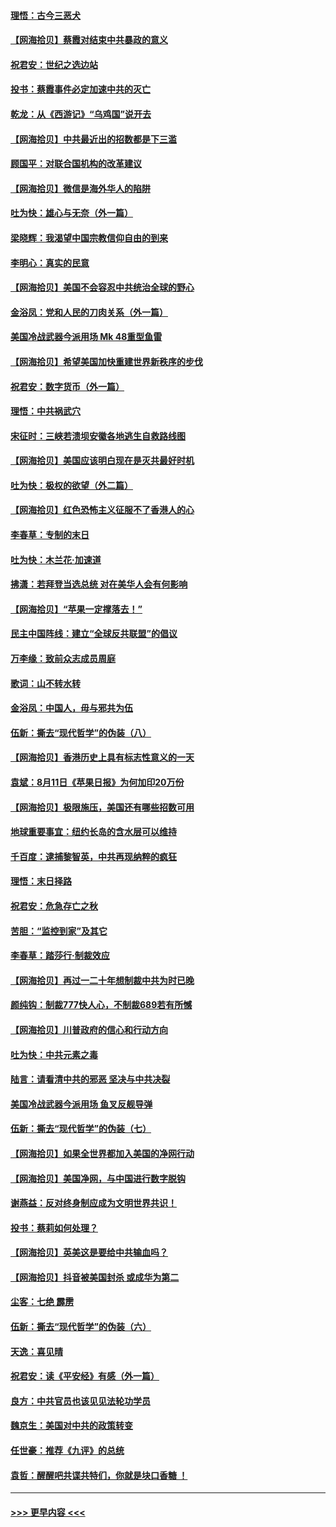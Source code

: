 #### [理悟：古今三恶犬](../pages/nsc993/n12345190.md?t=08202302) 
#### [【网海拾贝】蔡霞对结束中共暴政的意义](../pages/nsc993/n12344263.md?t=08202302) 
#### [祝君安：世纪之选边站](../pages/nsc993/n12342382.md?t=08202302) 
#### [投书：蔡霞事件必定加速中共的灭亡](../pages/nsc993/n12341881.md?t=08202302) 
#### [乾龙：从《西游记》“乌鸡国”说开去](../pages/nsc993/n12341690.md?t=08202302) 
#### [【网海拾贝】中共最近出的招数都是下三滥](../pages/nsc993/n12341593.md?t=08202302) 
#### [顾国平：对联合国机构的改革建议](../pages/nsc993/n12339928.md?t=08202302) 
#### [【网海拾贝】微信是海外华人的陷阱](../pages/nsc993/n12338868.md?t=08202302) 
#### [吐为快：雄心与无奈（外一篇）](../pages/nsc993/n12338132.md?t=08202302) 
#### [梁晓辉：我渴望中国宗教信仰自由的到来](../pages/nsc993/n12336657.md?t=08202302) 
#### [李明心：真实的民意](../pages/nsc993/n12336089.md?t=08202302) 
#### [【网海拾贝】美国不会容忍中共统治全球的野心](../pages/nsc993/n12336063.md?t=08202302) 
#### [金浴凤：党和人民的刀肉关系（外一篇）](../pages/nsc993/n12335834.md?t=08202302) 
#### [美国冷战武器今派用场 Mk 48重型鱼雷](../pages/nsc993/n12335354.md?t=08202302) 
#### [【网海拾贝】希望美国加快重建世界新秩序的步伐](../pages/nsc993/n12334224.md?t=08202302) 
#### [祝君安：数字货币（外一篇）](../pages/nsc993/n12334186.md?t=08202302) 
#### [理悟：中共祸武穴](../pages/nsc993/n12333962.md?t=08202302) 
#### [宋征时：三峡若溃坝安徽各地逃生自救路线图](../pages/nsc993/n12332450.md?t=08202302) 
#### [【网海拾贝】美国应该明白现在是灭共最好时机](../pages/nsc993/n12332313.md?t=08202302) 
#### [吐为快：极权的欲望（外二篇）](../pages/nsc993/n12332089.md?t=08202302) 
#### [【网海拾贝】红色恐怖主义征服不了香港人的心](../pages/nsc993/n12329296.md?t=08202302) 
#### [李春草：专制的末日](../pages/nsc993/n12329079.md?t=08202302) 
#### [吐为快：木兰花‧加速道](../pages/nsc993/n12327366.md?t=08202302) 
#### [拂潇：若拜登当选总统 对在美华人会有何影响](../pages/nsc993/n12295996.md?t=08202302) 
#### [【网海拾贝】“苹果一定撑落去！”](../pages/nsc993/n12326784.md?t=08202302) 
#### [民主中国阵线：建立“全球反共联盟”的倡议](../pages/nsc993/n12324177.md?t=08202302) 
#### [万李缘：致前众志成员周庭](../pages/nsc993/n12324635.md?t=08202302) 
#### [歌词：山不转水转](../pages/nsc993/n12324599.md?t=08202302) 
#### [金浴凤：中国人，毋与邪共为伍](../pages/nsc993/n12324257.md?t=08202302) 
#### [伍新：撕去“现代哲学”的伪装（八）](../pages/nsc993/n12324188.md?t=08202302) 
#### [【网海拾贝】香港历史上具有标志性意义的一天](../pages/nsc993/n12324021.md?t=08202302) 
#### [袁斌：8月11日《苹果日报》为何加印20万份](../pages/nsc993/n12323955.md?t=08202302) 
#### [【网海拾贝】极限施压，美国还有哪些招数可用](../pages/nsc993/n12322512.md?t=08202302) 
#### [地球重要事宜：纽约长岛的含水层可以维持](../pages/nsc993/n12321844.md?t=08202302) 
#### [千百度：逮捕黎智英，中共再现纳粹的疯狂](../pages/nsc993/n12321777.md?t=08202302) 
#### [理悟：末日择路](../pages/nsc993/n12320812.md?t=08202302) 
#### [祝君安：危急存亡之秋](../pages/nsc993/n12320795.md?t=08202302) 
#### [苦胆：“监控到家”及其它](../pages/nsc993/n12320751.md?t=08202302) 
#### [李春草：踏莎行·制裁效应](../pages/nsc993/n12318290.md?t=08202302) 
#### [【网海拾贝】再过一二十年想制裁中共为时已晚](../pages/nsc993/n12318195.md?t=08202302) 
#### [颜纯钩：制裁777快人心，不制裁689若有所憾](../pages/nsc993/n12316912.md?t=08202302) 
#### [【网海拾贝】川普政府的信心和行动方向](../pages/nsc993/n12316673.md?t=08202302) 
#### [吐为快：中共元素之毒](../pages/nsc993/n12316547.md?t=08202302) 
#### [陆言：请看清中共的邪恶 坚决与中共决裂](../pages/nsc993/n12315784.md?t=08202302) 
#### [美国冷战武器今派用场 鱼叉反舰导弹](../pages/nsc993/n12316258.md?t=08202302) 
#### [伍新：撕去“现代哲学”的伪装（七）](../pages/nsc993/n12315846.md?t=08202302) 
#### [【网海拾贝】如果全世界都加入美国的净网行动](../pages/nsc993/n12315588.md?t=08202302) 
#### [【网海拾贝】美国净网，与中国进行数字脱钩](../pages/nsc993/n12312813.md?t=08202302) 
#### [谢燕益：反对终身制应成为文明世界共识！](../pages/nsc993/n12310465.md?t=08202302) 
#### [投书：蔡莉如何处理？](../pages/nsc993/n12310224.md?t=08202302) 
#### [【网海拾贝】英美这是要给中共输血吗？](../pages/nsc993/n12307646.md?t=08202302) 
#### [【网海拾贝】抖音被美国封杀 或成华为第二](../pages/nsc993/n12305277.md?t=08202302) 
#### [尘客：七绝 霹雳](../pages/nsc993/n12304053.md?t=08202302) 
#### [伍新：撕去“现代哲学”的伪装（六）](../pages/nsc993/n12303243.md?t=08202302) 
#### [天逸：喜见晴](../pages/nsc993/n12303226.md?t=08202302) 
#### [祝君安：读《平安经》有感（外一篇）](../pages/nsc993/n12303170.md?t=08202302) 
#### [良方：中共官员也该见见法轮功学员](../pages/nsc993/n12302985.md?t=08202302) 
#### [魏京生：美国对中共的政策转变](../pages/nsc993/n12302929.md?t=08202302) 
#### [任世豪：推荐《九评》的总统](../pages/nsc993/n12302838.md?t=08202302) 
#### [袁哲：醒醒吧共谍共特们，你就是块口香糖 ！](../pages/nsc993/n12302678.md?t=08202302) 

----
#### [ >>> 更早内容 <<< ](../indexes/nsc993-earlier.md)
